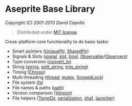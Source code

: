 # Aseprite Base Library
*Copyright (C) 2001-2013 David Capello*

> Distributed under [MIT license](LICENSE.txt)

Cross-platform core functionality to do basic tasks:

* Smart pointers ([UniquePtr](unique_ptr.h), [SharedPtr](shared_ptr.h))
* Signals & Slots ([signal](signal.h), [slot](slot.h), [bind](bind.h), [Observable](observable.h)/[Observers](observers.h))
* Type conversion ([convert_to](convert_to.h))
* String ([string](string.h), [split_string](split_string.h), [trim_string](trim_string.h))
* Timing ([Chrono](chrono.h))
* Multi-threading ([thread](thread.h), [mutex](mutex.h), [ScopedLock](scoped_lock.h))
* File system ([fs](fs.h))
* File names & paths ([path](path.h))
* Version comparison ([Version](version.h))
* File helpers ([TempDir](temp_dir.h), [serialization](serialization.h), [sha1](sha1.h), [launcher](launcher.h))
